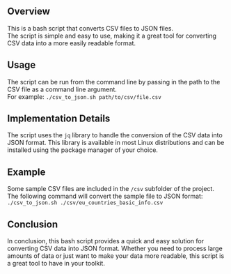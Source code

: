 ## Overview
This is a bash script that converts CSV files to JSON files.\
The script is simple and easy to use, making it a great tool for converting CSV data into a more easily readable format.

## Usage
The script can be run from the command line by passing in the path to the CSV file as a command line argument.\
For example: `./csv_to_json.sh path/to/csv/file.csv`

## Implementation Details
The script uses the `jq` library to handle the conversion of the CSV data into JSON format. This library is available in most Linux distributions and can be installed using the package manager of your choice.

## Example
Some sample CSV files are included in the `/csv` subfolder of the project.\
The following command will convert the sample file to JSON format:
`./csv_to_json.sh ./csv/eu_countries_basic_info.csv`

## Conclusion
In conclusion, this bash script provides a quick and easy solution for converting CSV data into JSON format. Whether you need to process large amounts of data or just want to make your data more readable, this script is a great tool to have in your toolkit.

